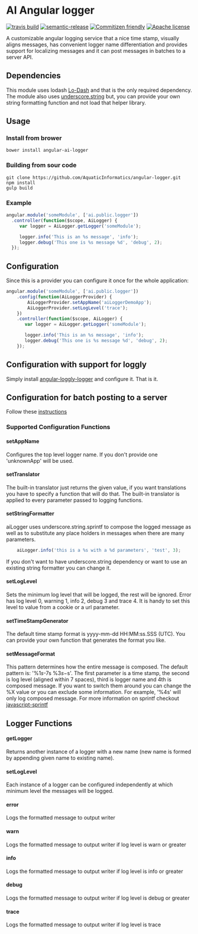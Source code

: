 # AI Angular logger
[![travis build](https://img.shields.io/travis/AquaticInformatics/angular-logger.svg)](https://travis-ci.org/AquaticInformatics/angular-logger)
[![semantic-release](https://img.shields.io/badge/%20%20%F0%9F%93%A6%F0%9F%9A%80-semantic--release-e10079.svg)](https://github.com/semantic-release/semantic-release)
[![Commitizen friendly](https://img.shields.io/badge/commitizen-friendly-brightgreen.svg)](http://commitizen.github.io/cz-cli/)
[![Apache license](http://img.shields.io/badge/license-APACHE2-blue.svg)](http://www.apache.org/licenses/LICENSE-2.0)

A customizable angular logging service that a nice time stamp, visually aligns messages, has convenient logger name differentiation and provides support for localizing messages and it can post messages in batches to a server API.

## Dependencies
This module uses lodash [Lo-Dash](https://github.com/lodash/lodash) and that is the only required dependency.  The module also uses [underscore.string](https://github.com/epeli/underscore.string) but, you can provide your own string formatting function and not load that helper library.

## Usage

### Install from brower
    bower install angular-ai-logger

### Building from sour code
    git clone https://github.com/AquaticInformatics/angular-logger.git
    npm install
    gulp build


### Example
```javascript
angular.module('someModule', ['ai.public.logger'])
  .controller(function($scope, AiLogger) {
     var logger = AiLogger.getLogger('someModule');

     logger.info('This is an %s message', 'info');
     logger.debug('This one is %s message %d', 'debug', 2);
  });
```

## Configuration

Since this is a provider you can configure it once for the whole application:

```javascript
angular.module('someModule', ['ai.public.logger'])
    .config(function(AiLoggerProvider) {
        AiLoggerProvider.setAppName('aiLoggerDemoApp');
        AiLoggerProvider.setLogLevel('trace');
    })
    .controller(function($scope, AiLogger) {
       var logger = AiLogger.getLogger('someModule');

       logger.info('This is an %s message', 'info');
       logger.debug('This one is %s message %d', 'debug', 2);
    });
```

## Configuration with support for loggly

Simply install [angular-loggly-logger](https://github.com/ajbrown/angular-loggly-logger) and configure it.  That is it.

## Configuration for batch posting to a server

Follow these [instructions](https://github.com/AquaticInformatics/angular-logger/blob/master/server-configuration.md)

### Supported Configuration Functions

#### setAppName
Configures the top level logger name.  If you don't provide one 'unknownApp' will be used.

#### setTranslator
The built-in translator just returns the given value, if you want translations you have to specify a function that will do that.  The built-in translator is applied to every parameter passed to logging functions.

#### setStringFormatter
aiLogger uses underscore.string.sprintf to compose the logged message as well as to substitute any place holders in messages when there are many parameters.

```javascript
    aiLogger.info('this is a %s with a %d parameters', 'test', 3);
```
If you don't want to have underscore.string dependency or want to use an existing string formatter you can change it.

#### setLogLevel
Sets the minimum log level that will be logged, the rest will be ignored.  Error has log level 0, warning 1, info 2, debug 3 and trace 4.  It is handy to set this level to value from a cookie or a url parameter.

#### setTimeStampGenerator
The default time stamp format is yyyy-mm-dd HH:MM:ss.SSS (UTC).  You can provide your own function that generates the format you like.

#### setMessageFormat
This pattern determines how the entire message is composed.  The default pattern is: '%1$s  %2$-7s  %3$s - %4$s'.
The first parameter is a time stamp, the second is log level (aligned within 7 spaces), third is logger name and 4th is composed message.  If you want to switch them around you can change the %X value or you can exclude some information.  For example, '%4s' will only log composed message.  For more information on sprintf checkout
[javascript-sprintf](http://www.diveintojavascript.com/projects/javascript-sprintf)

## Logger Functions

#### getLogger
Returns another instance of a logger with a new name (new name is formed by appending given name to existing name).  

#### setLogLevel
Each instance of a logger can be configured independently at which minimum level the messages will be logged.

#### error
Logs the formatted message to output writer

#### warn
Logs the formatted message to output writer if log level is warn or greater

#### info
Logs the formatted message to output writer if log level is info or greater

#### debug
Logs the formatted message to output writer if log level is debug or greater

#### trace
Logs the formatted message to output writer if log level is trace
